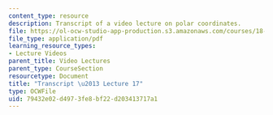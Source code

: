 ```yaml
---
content_type: resource
description: Transcript of a video lecture on polar coordinates.
file: https://ol-ocw-studio-app-production.s3.amazonaws.com/courses/18-02-multivariable-calculus-fall-2007/79432e02d4973fe8bf22d203413717a1_18_022007L17.pdf
file_type: application/pdf
learning_resource_types:
- Lecture Videos
parent_title: Video Lectures
parent_type: CourseSection
resourcetype: Document
title: "Transcript \u2013 Lecture 17"
type: OCWFile
uid: 79432e02-d497-3fe8-bf22-d203413717a1
---
```

